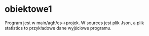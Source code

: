 # obiektowe1

Program jest w main/agh/cs->projek.
W sources jest plik Json, a plik statistics to przykładowe dane wyjściowe programu.
